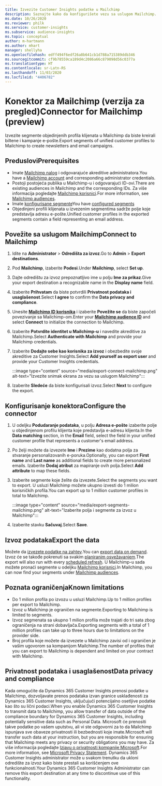 ```yaml
---
title: Izvezite Customer Insights podatke u Mailchimp
description: Saznajte kako da konfigurišete vezu sa uslugom Mailchimp.
ms.date: 10/26/2020
ms.reviewer: philk
ms.service: customer-insights
ms.subservice: audience-insights
ms.topic: conceptual
author: m-hartmann
ms.author: mhart
manager: shellyha
ms.openlocfilehash: edff494f6edf26a8b641cb1d788a715389ddb346
ms.sourcegitcommit: cf9b78559ca189d4c2086a66c879098d56c0377a
ms.translationtype: HT
ms.contentlocale: sr-Latn-RS
ms.lasthandoff: 11/03/2020
ms.locfileid: "4406782"
---
```

# <a name="connector-for-mailchimp-preview"></a><span data-ttu-id="c1857-103">Konektor za Mailchimp (verzija za pregled)</span><span class="sxs-lookup"><span data-stu-id="c1857-103">Connector for Mailchimp (preview)</span></span>

<span data-ttu-id="c1857-104">Izvezite segmente objedinjenih profila klijenata u Mailchimp da biste kreirali biltene i kampanje e-pošte.</span><span class="sxs-lookup"><span data-stu-id="c1857-104">Export segments of unified customer profiles to Mailchimp to create newsletters and email campaigns.</span></span>

## <a name="prerequisites"></a><span data-ttu-id="c1857-105">Preduslovi</span><span class="sxs-lookup"><span data-stu-id="c1857-105">Prerequisites</span></span>

-   <span data-ttu-id="c1857-106">Imate [Mailchimp nalog](https://mailchimp.com/) i odgovarajuće akreditive administratora.</span><span class="sxs-lookup"><span data-stu-id="c1857-106">You have a [Mailchimp account](https://mailchimp.com/) and corresponding administrator credentials.</span></span>
-   <span data-ttu-id="c1857-107">Postoji postojeća publika u Mailchimp-u i odgovarajući ID-ovi.</span><span class="sxs-lookup"><span data-stu-id="c1857-107">There are existing audiences in Mailchimp and the corresponding IDs.</span></span> <span data-ttu-id="c1857-108">Za više informacija pogledajte [Mailchimp korisnici](https://mailchimp.com/help/create-audience/).</span><span class="sxs-lookup"><span data-stu-id="c1857-108">For more information, see [Mailchimp audiences](https://mailchimp.com/help/create-audience/).</span></span>
-   <span data-ttu-id="c1857-109">Imate [konfigurisane segmente](segments.md)</span><span class="sxs-lookup"><span data-stu-id="c1857-109">You have [configured segments](segments.md)</span></span>
-   <span data-ttu-id="c1857-110">Objedinjeni profili klijenata u izvezenim segmentima sadrže polje koje predstavlja adresu e-pošte.</span><span class="sxs-lookup"><span data-stu-id="c1857-110">Unified customer profiles in the exported segments contain a field representing an email address.</span></span>

## <a name="connect-to-mailchimp"></a><span data-ttu-id="c1857-111">Povežite sa uslugom Mailchimp</span><span class="sxs-lookup"><span data-stu-id="c1857-111">Connect to Mailchimp</span></span>

1. <span data-ttu-id="c1857-112">Idite na **Administrator** > **Odredišta za izvoz**.</span><span class="sxs-lookup"><span data-stu-id="c1857-112">Go to **Admin** > **Export destinations**.</span></span>

1. <span data-ttu-id="c1857-113">Pod **Mailchimp**, izaberite **Podesi**.</span><span class="sxs-lookup"><span data-stu-id="c1857-113">Under **Mailchimp**, select **Set up**.</span></span>

1. <span data-ttu-id="c1857-114">Dajte odredištu za izvoz prepoznatljivo ime u polju **Ime za prikaz**.</span><span class="sxs-lookup"><span data-stu-id="c1857-114">Give your export destination a recognizable name in the **Display name** field.</span></span>

1. <span data-ttu-id="c1857-115">Izaberite **Prihvatam** da biste potvrdili **Privatnost podataka i usaglašenost**.</span><span class="sxs-lookup"><span data-stu-id="c1857-115">Select **I agree** to confirm the **Data privacy and compliance**.</span></span>

1. <span data-ttu-id="c1857-116">Unesite **[Mailchimp ID korisnika](https://mailchimp.com/help/find-audience-id/)** i izaberite **Povežite se** da biste započeli povezivanje sa Mailchimp-om.</span><span class="sxs-lookup"><span data-stu-id="c1857-116">Enter your **[Mailchimp audience ID](https://mailchimp.com/help/find-audience-id/)** and select **Connect** to initialize the connection to Mailchimp.</span></span>

1. <span data-ttu-id="c1857-117">Izaberite **Potvrdite identitet u Mailchimp-u** i navedite akreditive za Mailchimp.</span><span class="sxs-lookup"><span data-stu-id="c1857-117">Select **Authenticate with Mailchimp** and provide your Mailchimp credentials.</span></span>

1. <span data-ttu-id="c1857-118">Izaberite **Dodajte sebe kao korisnika za izvoz** i obezbedite svoje akreditive za Customer Insights.</span><span class="sxs-lookup"><span data-stu-id="c1857-118">Select **Add yourself as export user** and provide your Customer Insights credentials.</span></span>

   :::image type="content" source="media/export-connect-mailchimp.png" alt-text="Izvezite snimak ekrana za vezu sa uslugom Mailchimp":::

1. <span data-ttu-id="c1857-120">Izaberite **Sledeće** da biste konfigurisali izvoz.</span><span class="sxs-lookup"><span data-stu-id="c1857-120">Select **Next** to configure the export.</span></span>

## <a name="configure-the-connector"></a><span data-ttu-id="c1857-121">Konfigurisanje konektora</span><span class="sxs-lookup"><span data-stu-id="c1857-121">Configure the connector</span></span>

1. <span data-ttu-id="c1857-122">U odeljku **Podudaranje podataka**, u polju **Adresa e-pošte** izaberite polje u objedinjenom profilu klijenta koje predstavlja e-adresu klijenta.</span><span class="sxs-lookup"><span data-stu-id="c1857-122">In the **Data matching** section, in the **Email** field, select the field in your unified customer profile that represents a customer's email address.</span></span> 

1. <span data-ttu-id="c1857-123">Po želji možete da izvezete **Ime** i **Prezime** kao dodatna polja za stvaranje personalizovanih e-poruka.</span><span class="sxs-lookup"><span data-stu-id="c1857-123">Optionally, you can export **First name** and **Last name** as additional fields to create more personalized emails.</span></span> <span data-ttu-id="c1857-124">Izaberite **Dodaj atribut** za mapiranje ovih polja.</span><span class="sxs-lookup"><span data-stu-id="c1857-124">Select **Add attribute** to map these fields.</span></span>

1. <span data-ttu-id="c1857-125">Izaberite segmente koje želite da izvezete.</span><span class="sxs-lookup"><span data-stu-id="c1857-125">Select the segments you want to export.</span></span> <span data-ttu-id="c1857-126">U usluzi Mailchimp možete ukupno izvesti do 1 milion korisničkih profila.</span><span class="sxs-lookup"><span data-stu-id="c1857-126">You can export up to 1 million customer profiles in total to Mailchimp.</span></span>

   :::image type="content" source="media/export-segments-mailchimp.png" alt-text="Izaberite polja i segmente za izvoz u Mailchimp":::

1. <span data-ttu-id="c1857-128">Izaberite stavku **Sačuvaj**.</span><span class="sxs-lookup"><span data-stu-id="c1857-128">Select **Save**.</span></span>

## <a name="export-the-data"></a><span data-ttu-id="c1857-129">Izvoz podataka</span><span class="sxs-lookup"><span data-stu-id="c1857-129">Export the data</span></span>

<span data-ttu-id="c1857-130">Možete da [izvezete podatke na zahtev](export-destinations.md).</span><span class="sxs-lookup"><span data-stu-id="c1857-130">You can [export data on demand](export-destinations.md).</span></span> <span data-ttu-id="c1857-131">Izvoz će se takođe pokrenuti sa svakim [planiranim osvežavanjem](system.md#schedule-tab).</span><span class="sxs-lookup"><span data-stu-id="c1857-131">The export will also run with every [scheduled refresh](system.md#schedule-tab).</span></span> <span data-ttu-id="c1857-132">U Mailchimp-u sada možete pronaći segmente u odeljku [Mailchimp korisnici](https://mailchimp.com/help/create-audience/).</span><span class="sxs-lookup"><span data-stu-id="c1857-132">In Mailchimp, you can now find your segments under [Mailchimp audiences](https://mailchimp.com/help/create-audience/).</span></span>

## <a name="known-limitations"></a><span data-ttu-id="c1857-133">Poznata ograničenja</span><span class="sxs-lookup"><span data-stu-id="c1857-133">Known limitations</span></span>

- <span data-ttu-id="c1857-134">Do 1 milion profila po izvozu u usluzi Mailchimp.</span><span class="sxs-lookup"><span data-stu-id="c1857-134">Up to 1 million profiles per export to Mailchimp.</span></span>
- <span data-ttu-id="c1857-135">Izvoz u Mailchimp je ograničen na segmente.</span><span class="sxs-lookup"><span data-stu-id="c1857-135">Exporting to Mailchimp is limited to segments.</span></span>
- <span data-ttu-id="c1857-136">Izvoz segmenata sa ukupno 1 milion profila može trajati do tri sata zbog ograničenja na strani dobavljača.</span><span class="sxs-lookup"><span data-stu-id="c1857-136">Exporting segments with a total of 1 million profiles can take up to three hours due to limitations on the provider side.</span></span> 
- <span data-ttu-id="c1857-137">Broj profila koje možete da izvezete u Mailchimp zavisi od i ograničen je vašim ugovorom sa kompanijom Mailchimp.</span><span class="sxs-lookup"><span data-stu-id="c1857-137">The number of profiles that you can export to Mailchimp is dependent and limited on your contract with Mailchimp.</span></span>

## <a name="data-privacy-and-compliance"></a><span data-ttu-id="c1857-138">Privatnost podataka i usaglašenost</span><span class="sxs-lookup"><span data-stu-id="c1857-138">Data privacy and compliance</span></span>

<span data-ttu-id="c1857-139">Kada omogućite da Dynamics 365 Customer Insights prenosi podatke u Mailchimp, dozvoljavate prenos podataka izvan granice usklađenosti za Dynamics 365 Customer Insights, uključujući potencijalno osetljive podatke kao što su lični podaci.</span><span class="sxs-lookup"><span data-stu-id="c1857-139">When you enable Dynamics 365 Customer Insights to transmit data to Mailchimp, you allow transfer of data outside of the compliance boundary for Dynamics 365 Customer Insights, including potentially sensitive data such as Personal Data.</span></span> <span data-ttu-id="c1857-140">Microsoft će prenositi takve podatke po vašem uputstvu, ali vi ste odgovorni za to da Mailchimp ispunjava sve obaveze privatnosti ili bezbednosti koje imate.</span><span class="sxs-lookup"><span data-stu-id="c1857-140">Microsoft will transfer such data at your instruction, but you are responsible for ensuring that Mailchimp meets any privacy or security obligations you may have.</span></span> <span data-ttu-id="c1857-141">Za više informacija pogledajte [Izjavu o privatnosti kompanije Microsoft](https://go.microsoft.com/fwlink/?linkid=396732).</span><span class="sxs-lookup"><span data-stu-id="c1857-141">For more information, see [Microsoft Privacy Statement](https://go.microsoft.com/fwlink/?linkid=396732).</span></span>
<span data-ttu-id="c1857-142">Dynamics 365 Customer Insights administrator može u svakom trenutku da ukloni odredište za izvoz kako biste prestali sa korišćenjem ove funkcionalnosti.</span><span class="sxs-lookup"><span data-stu-id="c1857-142">Your Dynamics 365 Customer Insights Administrator can remove this export destination at any time to discontinue use of this functionality.</span></span>
